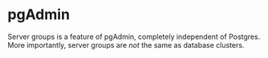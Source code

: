 # pgAdmin

Server groups is a feature of pgAdmin, completely independent of Postgres. More importantly, server groups are _not_ the same as database clusters.

